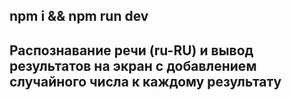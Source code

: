## npm i && npm run dev

## Распознавание речи (ru-RU) и вывод результатов на экран с добавлением случайного числа к каждому результату
